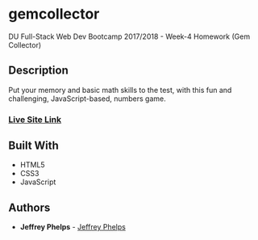 # gemcollector
DU Full-Stack Web Dev Bootcamp 2017/2018 - Week-4 Homework (Gem Collector)

## Description
Put your memory and basic math skills to the test, with this fun and challenging, JavaScript-based, numbers game.

### [Live Site Link](https://jeffreyphelps.github.io/gemcollector/)

## Built With

* HTML5
* CSS3
* JavaScript

## Authors

* **Jeffrey Phelps** - [Jeffrey Phelps](https://github.com/JeffreyPhelps)


